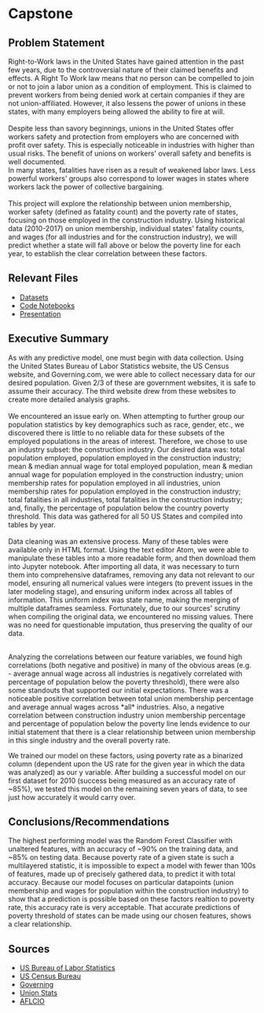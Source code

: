 # Capstone

## Problem Statement

Right-to-Work laws in the United States have gained attention in the past few years, due to the controversial nature of their claimed benefits and effects. A Right To Work law means that no person can be compelled to join or not to join a labor union as a condition of employment. This is claimed to prevent workers from being denied work at certain companies if they are not union-affiliated. However, it also lessens the power of unions in these states, with many employers being allowed the ability to fire at will.     
<br>
Despite less than savory beginnings, unions in the United States offer workers safety and protection from employers who are concerned with profit over safety. This is especially noticeable in industries with higher than usual risks. The benefit of unions on workers' overall safety and benefits is well documented.    
In many states, fatalities have risen as a result of weakened labor laws. Less powerful workers' groups also correspond to lower wages in states where workers lack the power of collective bargaining.    
<br>
This project will explore the relationship between union membership, worker safety (defined as fatality count) and the poverty rate of states, focusing on those employed in the construction industry. Using historical data (2010-2017) on union membership, individual states' fatality counts, and wages (for all industries and for the construction industry), we will predict whether a state will fall above or below the poverty line for each year, to establish the clear correlation between these factors.

## Relevant Files

* [Datasets](https://github.com/rows317/Capstone1/tree/master/Data)
* [Code Notebooks](https://github.com/rows317/Capstone1/tree/master/code)
* [Presentation](https://docs.google.com/presentation/d/18xv9BDHhJAEMoQlNiNVLTXZ1oKo0e7NAPILuwULjSAM/edit#slide=id.g1c8d2d2560_0_51)

## Executive Summary

As with any predictive model, one must begin with data collection. Using the United States Bureau of Labor Statistics website, the US Census website, and Governing.com, we were able to collect necessary data for our desired population. Given 2/3 of these are government websites, it is safe to assume their accuracy. The third website drew from these websites to create more detailed analysis graphs.<br>    
We encountered an issue early on. When attempting to further group our population statistics by key demographics such as race, gender, etc., we discovered there is little to no reliable data for these subsets of the employed populations in the areas of interest. Therefore, we chose to use an industry subset: the construction industry. Our desired data was: total population employed, population employed in the construction industry; mean & median annual wage for total employed population, mean & median annual wage for population employed in the construction industry; union membership rates for population employed in all industries, union membership rates for population employed in the construction industry; total fatalities in all industries, total fatalities in the construction industry; and, finally, the percentage of population below the country poverty threshold. This data was gathered for all 50 US States and compiled into tables by year. <br>  
Data cleaning was an extensive process. Many of these tables were available only in HTML format. Using the text editor Atom, we were able to manipulate these tables into a more readable form, and then download them into Jupyter notebook. After importing all data, it was necessary to turn them into comprehensive dataframes, removing any data not relevant to our model, ensuring all numerical values were integers (to prevent issues in the later modeling stage), and ensuring uniform index across all tables of information. This uniform index was state name, making the merging of multiple dataframes seamless. Fortunately, due to our sources' scrutiny when compiling the original data, we encountered no missing values. There was no need for questionable imputation, thus preserving the quality of our data.

<br>
Analyzing the correlations between our feature variables, we found high correlations (both negative and positive) in many of the obvious areas (e.g. - average annual wage across all industries is negatively correlated with percentage of population below the poverty threshold), there were also some standouts that supported our initial expectations. There was a noticeable positive correlation between total union membership percentage and average annual wages across *all* industries. Also, a negative correlation between construction industry union membership percentage and percentage of population below the poverty line lends evidence to our initial statement that there is a clear relationship between union membership in this single industry and the overall poverty rate.    
<br>
    
We trained our model on these factors, using poverty rate as a binarized column (dependent upon the US rate for the given year in which the data was analyzed) as our y variable. After building a successful model on our first dataset for 2010 (success being measured as an accuracy rate of ~85%), we tested this model on the remaining seven years of data, to see just how accurately it would carry over.

## Conclusions/Recommendations

The highest performing model was the Random Forest Classifier with unaltered features, with an accuracy of ~90% on the training data, and ~85% on testing data. Because poverty rate of a given state is such a multilayered statistic, it is impossible to expect a model with fewer than 100s of features, made up of precisely gathered data, to predict it with total accuracy. Because our model focuses on particular datapoints (union membership and wages for population within the construction industry) to show that a prediction is possible based on these factors realtion to poverty rate, this accuracy rate is very acceptable. That accurate predictions of poverty threshold of states can be made using our chosen features, shows a clear relationship.

## Sources

* [US Bureau of Labor Statistics](https://www.bls.gov/data/)
* [US Census Bureau](https://www.census.gov/)
* [Governing](https://www.governing.com/)
* [Union Stats](https://www.unionstats.com/)
* [AFLCIO](aflcio.org)
